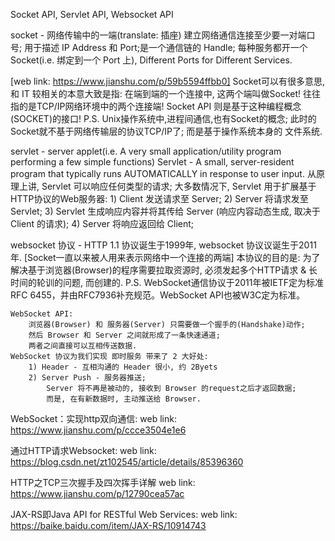 Socket API, Servlet API, Websocket API

socket - 网络传输中的一端(translate: 插座)
    建立网络通信连接至少要一对端口号;
    用于描述 IP Address 和 Port;是一个通信链的 Handle;
    每种服务都开一个 Socket(i.e. 绑定到一个 Port 上), Different Ports for Different Services.

[web link: https://www.jianshu.com/p/59b5594ffbb0]
    Socket可以有很多意思,和 IT 较相关的本意大致是指:
        在端到端的一个连接中, 这两个端叫做Socket!
        往往指的是TCP/IP网络环境中的两个连接端!
        Socket API 则是基于这种编程概念(SOCKET)的接口!
    P.S. 
        Unix操作系统中,进程间通信,也有Socket的概念;
        此时的Socket就不基于网络传输层的协议TCP/IP了;
        而是基于操作系统本身的 文件系统.

servlet - server applet(i.e. A very small application/utility program performing a few simple functions)
    Servlet - A small, server-resident program that typically runs AUTOMATICALLY in response to user input.
    从原理上讲, Servlet 可以响应任何类型的请求;
    大多数情况下, Servlet 用于扩展基于HTTP协议的Web服务器:
        1) Client 发送请求至 Server;
        2) Server 将请求发至 Servlet;
        3) Servlet 生成响应内容并将其传给 Server (响应内容动态生成, 取决于 Client 的请求);
        4) Server 将响应返回给 Client;

websocket 协议 - HTTP 1.1 协议诞生于1999年, websocket 协议议诞生于2011年.
    [Socket一直以来被人用来表示网络中一个连接的两端]
    本协议的目的是:
        为了解决基于浏览器(Browser)的程序需要拉取资源时, 必须发起多个HTTP请求 & 长时间的轮训的问题, 而创建的.
    P.S. 
        WebSocket通信协议于2011年被IETF定为标准RFC 6455，并由RFC7936补充规范。WebSocket API也被W3C定为标准。

    WebSocket API:
        浏览器(Browser) 和 服务器(Server) 只需要做一个握手的(Handshake)动作;
        然后 Browser 和 Server 之间就形成了一条快速通道;
        两者之间直接可以互相传送数据.
    WebSocket 协议为我们实现 即时服务 带来了 2 大好处:
        1) Header - 互相沟通的 Header 很小, 约 2Byets
        2) Server Push - 服务器推送;
            Server 将不再是被动的, 接收到 Browser 的request之后才返回数据;
            而是, 在有新数据时, 主动推送给 Browser.


WebSocket：实现http双向通信:
web link: https://www.jianshu.com/p/ccce3504e1e6

通过HTTP请求Websocket:
web link: https://blog.csdn.net/zt102545/article/details/85396360

HTTP之TCP三次握手及四次挥手详解
web link: https://www.jianshu.com/p/12790cea57ac

JAX-RS即Java API for RESTful Web Services:
web link: https://baike.baidu.com/item/JAX-RS/10914743





